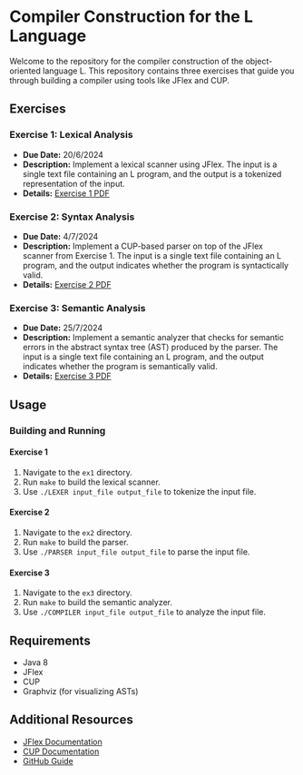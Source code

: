 # Compiler Construction for the L Language

Welcome to the repository for the compiler construction of the object-oriented language L. This repository contains three exercises that guide you through building a compiler using tools like JFlex and CUP.

## Exercises

### Exercise 1: Lexical Analysis
- **Due Date:** 20/6/2024
- **Description:** Implement a lexical scanner using JFlex. The input is a single text file containing an L program, and the output is a tokenized representation of the input.
- **Details:** [Exercise 1 PDF](path_to_ex1_pdf)

### Exercise 2: Syntax Analysis
- **Due Date:** 4/7/2024
- **Description:** Implement a CUP-based parser on top of the JFlex scanner from Exercise 1. The input is a single text file containing an L program, and the output indicates whether the program is syntactically valid.
- **Details:** [Exercise 2 PDF](path_to_ex2_pdf)

### Exercise 3: Semantic Analysis
- **Due Date:** 25/7/2024
- **Description:** Implement a semantic analyzer that checks for semantic errors in the abstract syntax tree (AST) produced by the parser. The input is a single text file containing an L program, and the output indicates whether the program is semantically valid.
- **Details:** [Exercise 3 PDF](path_to_ex3_pdf)

## Usage

### Building and Running

#### Exercise 1
1. Navigate to the `ex1` directory.
2. Run `make` to build the lexical scanner.
3. Use `./LEXER input_file output_file` to tokenize the input file.

#### Exercise 2
1. Navigate to the `ex2` directory.
2. Run `make` to build the parser.
3. Use `./PARSER input_file output_file` to parse the input file.

#### Exercise 3
1. Navigate to the `ex3` directory.
2. Run `make` to build the semantic analyzer.
3. Use `./COMPILER input_file output_file` to analyze the input file.

## Requirements
- Java 8
- JFlex
- CUP
- Graphviz (for visualizing ASTs)

## Additional Resources
- [JFlex Documentation](http://jflex.de/)
- [CUP Documentation](http://www2.cs.tum.edu/projects/cup/)
- [GitHub Guide](https://guides.github.com/activities/hello-world/)
